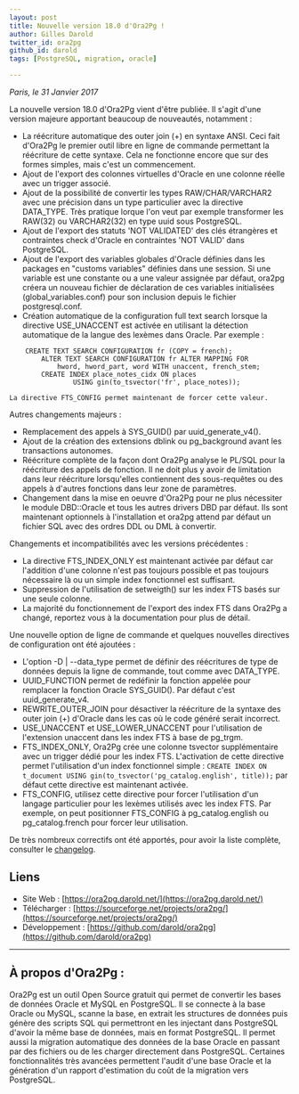 ```yaml
---
layout: post
title: Nouvelle version 18.0 d'Ora2Pg !
author: Gilles Darold
twitter_id: ora2pg
github_id: darold
tags: [PostgreSQL, migration, oracle]

---
```

*Paris, le 31 Janvier 2017*

La nouvelle version 18.0 d'Ora2Pg vient d'être publiée. Il s'agit d'une version majeure apportant beaucoup de nouveautés, notamment :

  * La réécriture automatique des outer join (+) en syntaxe ANSI.
    Ceci fait d'Ora2Pg le premier outil libre en ligne de commande
    permettant la réécriture de cette syntaxe. Cela ne fonctionne
    encore que sur des formes simples, mais c'est un commencement.
  * Ajout de l'export des colonnes virtuelles d'Oracle en une
    colonne réelle avec un trigger associé.
  * Ajout de la possibilité de convertir les types RAW/CHAR/VARCHAR2
    avec une précision dans un type particulier avec la directive
    DATA_TYPE. Très pratique lorque l'on veut par exemple transformer
    les RAW(32) ou VARCHAR2(32) en type uuid sous PostgreSQL.
  * Ajout de l'export des statuts 'NOT VALIDATED' des clés étrangères
    et contraintes check d'Oracle en contraintes 'NOT VALID' dans PostgreSQL.
  * Ajout de l'export des variables globales d'Oracle définies dans les
    packages en "customs variables" définies dans une session. Si une
    variable est une constante ou a une valeur assignée par défaut, ora2pg
    créera un nouveau fichier de déclaration de ces variables initialisées
    (global_variables.conf) pour son inclusion depuis le fichier postgresql.conf.
  * Création automatique de la configuration full text search lorsque la directive
    USE_UNACCENT est activée en utilisant la détection automatique de la langue
    des lexèmes dans Oracle. Par exemple :

```
  	CREATE TEXT SEARCH CONFIGURATION fr (COPY = french);
    	ALTER TEXT SEARCH CONFIGURATION fr ALTER MAPPING FOR
    		hword, hword_part, word WITH unaccent, french_stem;
    	CREATE INDEX place_notes_cidx ON places
    			USING gin(to_tsvector('fr', place_notes));
```

    La directive FTS_CONFIG permet maintenant de forcer cette valeur.

<!--MORE-->

Autres changements majeurs :

  * Remplacement des appels à SYS_GUID() par uuid_generate_v4().
  * Ajout de la création des extensions dblink ou pg_background
    avant les transactions autonomes.
  * Réécriture complète de la façon dont Ora2Pg analyse le PL/SQL
    pour la réécriture des appels de fonction. Il ne doit plus y avoir
    de limitation dans leur réécriture lorsqu'elles contiennent des
    sous-requêtes ou des appels à d'autres fonctions dans leur zone
    de paramètres.
  * Changement dans la mise en oeuvre d'Ora2Pg pour ne plus nécessiter
    le module DBD::Oracle et tous les autres drivers DBD par défaut.
    Ils sont maintenant optionnels à l'installation et ora2pg attend
    par défaut un fichier SQL avec des ordres DDL ou DML à convertir.

Changements et incompatibilités avec les versions précédentes :

  * La directive FTS_INDEX_ONLY est maintenant activée par défaut
    car l'addition d'une colonne n'est pas toujours possible et
    pas toujours nécessaire là ou un simple index fonctionnel est
    suffisant.
  * Suppression de l'utilisation de setweigth() sur les index FTS
    basés sur une seule colonne.
  * La majorité du fonctionnement de l'export des index FTS dans
    Ora2Pg a changé, reportez vous à la documentation pour plus
    de détail.

Une nouvelle option de ligne de commande et quelques nouvelles
directives de configuration ont été ajoutées :

  * L'option -D | --data_type permet de définir des réécritures de
    type de données depuis la ligne de commande, tout comme avec DATA_TYPE.
  * UUID_FUNCTION permet de redéfinir la fonction appelée pour remplacer
    la fonction Oracle SYS_GUID(). Par défaut c'est uuid_generate_v4.
  * REWRITE_OUTER_JOIN pour désactiver la réécriture de la syntaxe des
    outer join (+) d'Oracle dans les cas où le code généré serait incorrect.
  * USE_UNACCENT et USE_LOWER_UNACCENT pour l'utilisation de l'extension
    unaccent dans les index FTS à base de pg_trgm.
  * FTS_INDEX_ONLY, Ora2Pg crée une colonne tsvector supplémentaire
    avec un trigger dédié pour les index FTS. L'activation de cette
    directive permet l'utilisation d'un index fonctionnel simple :
    `CREATE INDEX ON t_document USING gin(to_tsvector('pg_catalog.english', title));`
    par défaut cette directive est maintenant activée.
  * FTS_CONFIG, utilisez cette directive pour forcer l'utilisation d'un
    langage particulier pour les lexèmes utilisés avec les index FTS.
    Par exemple, on peut positionner FTS_CONFIG à pg_catalog.english ou
    pg_catalog.french pour forcer leur utilisation.

De très nombreux correctifs ont été apportés, pour avoir la liste complète, consulter le [changelog](https://github.com/darold/ora2pg/changelog).

## Liens

  * Site Web : [https://ora2pg.darold.net/](https://ora2pg.darold.net/)
  * Télécharger : [https://sourceforge.net/projects/ora2pg/](https://sourceforge.net/projects/ora2pg/)
  * Développement : [https://github.com/darold/ora2pg](https://github.com/darold/ora2pg)

----

## À propos d'Ora2Pg :

Ora2Pg est un outil Open Source gratuit qui permet de convertir les bases de données Oracle et MySQL en PostgreSQL.
Il se connecte à la base Oracle ou MySQL, scanne la base, en extrait les structures de données puis génère des scripts
SQL qui permettront en les injectant dans PostgreSQL d'avoir la même base de données, mais en format PostgreSQL.
Il permet aussi la migration automatique des données de la base Oracle en passant par des fichiers ou de les
charger directement dans PostgreSQL. Certaines fonctionnalités très avancées permettent l'audit d'une base
Oracle et la génération d'un rapport d'estimation du coût de la migration vers PostgreSQL.

